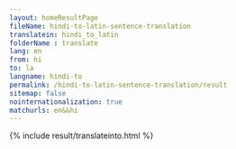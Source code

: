 ```yaml
---
layout: homeResultPage
fileName: hindi-to-latin-sentence-translation
translatein: hindi_to_latin
folderName : translate
lang: en
from: hi
to: la
langname: hindi-to
permalink: /hindi-to-latin-sentence-translation/result
sitemap: false
nointernationalization: true
matchurls: en&&hi
---
```

{% include result/translateinto.html %}

<script src="/js/result/translation.js" data-foldername="{{page.folderName}}" data-lang="{{page.lang}}"></script>
